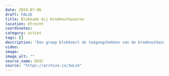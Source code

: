 ```yaml
---
date: 2024-07-06
draft: FALSE
title: Blokkade bij Kromhoutkazerne
location: Utrecht
coordinates: 
category: acties
tags: []
description: "Een groep blokkeert de toegangshekken van de Kromhoutkazerne in Utrecht. Ze zullen hier drie dagen blijven zitten. Er wordt een tentenkamp opgeslagen."
video: 
image: 
image_alt: ""
source_name: DUIC
source: "https://archive.is/3wLs4"
---
```

